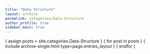 ```yaml
---
title: "Data Structure"
layout: archive
permalink: categories/Data-Structure
author_profile: true
sidebar_main: true
---
```


{ assign posts = site.categories.Data-Structure }
{ for post in posts } { include archive-single.html type=page.entries_layout } { endfor }